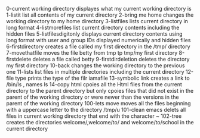 0-current working directory displayes what my current working directory is
1-listit list all contents of my current directory
2-bring me home changes the working directory to my home directory
3-listfiles lists current directory in long format
4-listmorefiles list current directory contents including the hidden files
5-listfilesdigitonly displays current directory contents using long format with user and group IDs displayed numerically and hidden files
6-firstdirectory creates a file called my first directory in the /tmp/ directory
7-movethatfile moves the file betty from tmp tp tmp/my first directory
8-firstdelete deletes a file called betty
9-firstdirdeletion deletes the directory my first directory
10-back changes the working directory to the previous one
11-lists list files in multiple directories including the current directory
12-file type prints the type of the filr iamafile
13-symbolic link creates a link to /bin/ls , names ls
14-copy html cpoies all the Html files from the current directory to the parent directory but only cpoies files that did not exist in the parent of the working directory or were newer than the versions in the parent of the working directory
100-lets move moves all the files beginning with a uppercase letter to the directory /tmp/u
101-clean emacs delets all files in current working directory that end with the character ~
102-tree creates the directories welcome/,welcome/to/ and welcome/to/school in the current directory
